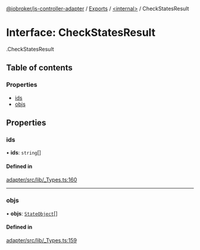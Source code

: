 [@iobroker/js-controller-adapter](../README.md) / [Exports](../modules.md) / [<internal\>](../modules/internal_.md) / CheckStatesResult

# Interface: CheckStatesResult

[<internal>](../modules/internal_.md).CheckStatesResult

## Table of contents

### Properties

- [ids](internal_.CheckStatesResult.md#ids)
- [objs](internal_.CheckStatesResult.md#objs)

## Properties

### ids

• **ids**: `string`[]

#### Defined in

[adapter/src/lib/_Types.ts:160](https://github.com/ioBroker/ioBroker.js-controller/blob/4ff35a28/packages/adapter/src/lib/_Types.ts#L160)

___

### objs

• **objs**: [`StateObject`](internal_.StateObject.md)[]

#### Defined in

[adapter/src/lib/_Types.ts:159](https://github.com/ioBroker/ioBroker.js-controller/blob/4ff35a28/packages/adapter/src/lib/_Types.ts#L159)
